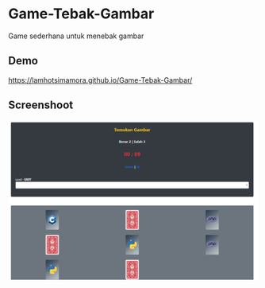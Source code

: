 # Game-Tebak-Gambar
Game sederhana untuk menebak gambar


## Demo
https://lamhotsimamora.github.io/Game-Tebak-Gambar/


## Screenshoot
<img src="screenshoot.png"></img>
